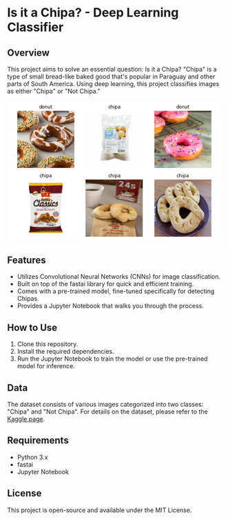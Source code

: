 # Is it a Chipa? - Deep Learning Classifier

## Overview

This project aims to solve an essential question: Is it a Chipa? "Chipa" is a type of small bread-like baked good that's popular in Paraguay and other parts of South America. Using deep learning, this project classifies images as either "Chipa" or "Not Chipa."

![Alt text](ChipaOrDonut.png)

## Features

- Utilizes Convolutional Neural Networks (CNNs) for image classification.
- Built on top of the fastai library for quick and efficient training.
- Comes with a pre-trained model, fine-tuned specifically for detecting Chipas.
- Provides a Jupyter Notebook that walks you through the process.

## How to Use

1. Clone this repository.
2. Install the required dependencies.
3. Run the Jupyter Notebook to train the model or use the pre-trained model for inference.

## Data

The dataset consists of various images categorized into two classes: "Chipa" and "Not Chipa". For details on the dataset, please refer to the [Kaggle page](https://www.kaggle.com/fernandoleguizamon/is-it-a-chipa).

## Requirements

- Python 3.x
- fastai
- Jupyter Notebook

## License

This project is open-source and available under the MIT License.


